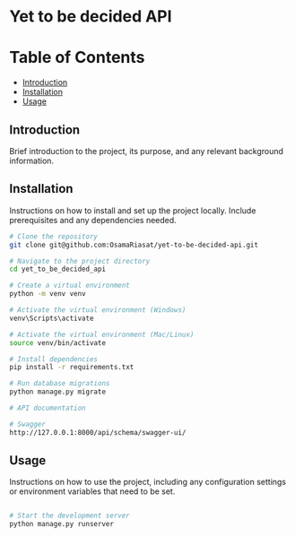 
# Yet to be decided API
# Table of Contents
- [Introduction](#introduction)
- [Installation](#installation)
- [Usage](#usage)

## Introduction
Brief introduction to the project, its purpose, and any relevant background information.

## Installation
Instructions on how to install and set up the project locally. Include prerequisites and any dependencies needed.

```bash
# Clone the repository
git clone git@github.com:OsamaRiasat/yet-to-be-decided-api.git

# Navigate to the project directory
cd yet_to_be_decided_api

# Create a virtual environment
python -m venv venv

# Activate the virtual environment (Windows)
venv\Scripts\activate

# Activate the virtual environment (Mac/Linux)
source venv/bin/activate

# Install dependencies
pip install -r requirements.txt

# Run database migrations
python manage.py migrate

# API documentation

# Swagger
http://127.0.0.1:8000/api/schema/swagger-ui/
```

## Usage
Instructions on how to use the project, including any configuration settings or environment variables that need to be set.

```bash

# Start the development server
python manage.py runserver
```
